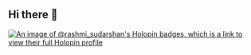 ## Hi there 👋

<!--
**rashmisudarshan/rashmisudarshan** is a ✨ _special_ ✨ repository because its `README.md` (this file) appears on your GitHub profile.

Here are some ideas to get you started:

- 🔭 I’m currently working on ...
- 🌱 I’m currently learning ...
- 👯 I’m looking to collaborate on ...
- 🤔 I’m looking for help with ...
- 💬 Ask me about ...
- 📫 How to reach me: ...
- 😄 Pronouns: ...
- ⚡ Fun fact: ...
-->
[![An image of @rashmi_sudarshan's Holopin badges, which is a link to view their full Holopin profile](https://holopin.me/rashmi_sudarshan)](https://holopin.io/@rashmi_sudarshan)
